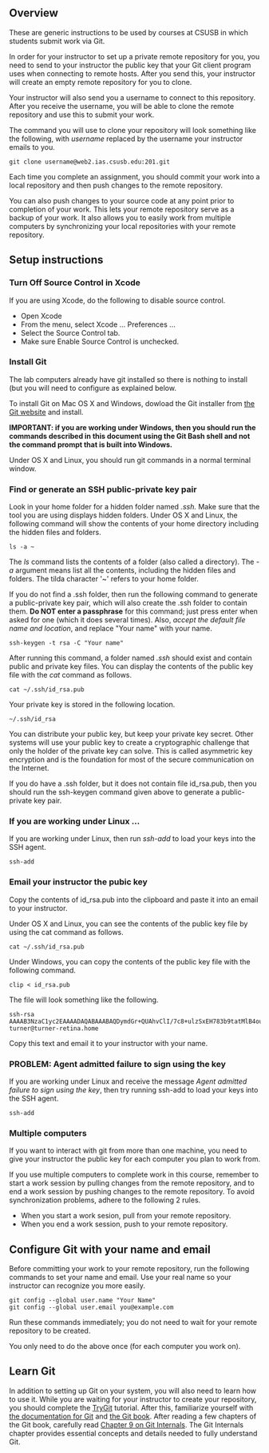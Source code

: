 ## Overview

These are generic instructions to be used by courses at CSUSB
in which students submit work via Git.

In order for your instructor to set up a private remote repository for you,
you need to send to your instructor the public key that your Git client
program uses when connecting to remote hosts.
After you send this, your instructor will create an empty
remote repository for you to clone.

Your instructor will also send you a username to
connect to this repository.
After you receive the username, you will be able
to clone the remote repository and use this to submit your work.

The command you will use to clone your repository will
look something like the following, with _username_
replaced by the username your instructor emails to you.

    git clone username@web2.ias.csusb.edu:201.git

Each time you complete an assignment,
you should commit your work into a local repository
and then push changes to the remote repository.

You can also push changes to your source code at any point
prior to completion of your work.
This lets your remote repository serve as a backup
of your work.  It also allows you to easily work from
multiple computers by synchronizing your local repositories with
your remote repository.

## Setup instructions

### Turn Off Source Control in Xcode

If you are using Xcode, do the following to disable source control.

- Open Xcode
- From the menu, select Xcode ... Preferences ...
- Select the Source Control tab.
- Make sure Enable Source Control is unchecked.

### Install Git

The lab computers already have git installed
so there is nothing to install
(but you will need to configure as explained below.

To install Git on Mac OS X and Windows, dowload the Git installer
from [the Git website](http://git-scm.com/) and install.

__IMPORTANT: if you are working under Windows, then you should run 
the commands described in this document using the Git Bash shell
and not the command prompt that is built into Windows.__

Under OS X and Linux, you should run git commands in a normal terminal window.

### Find or generate an SSH public-private key pair

Look in your home folder for a hidden folder named _.ssh._
Make sure that the tool you are using displays hidden folders.
Under OS X and Linux, the following command will show the contents
of your home directory including the hidden files and folders.

    ls -a ~

The _ls_ command lists the contents of a folder (also called a directory).
The _-a_ argument means list all the contents, including the hidden
files and folders.  The tilda character '~' refers to your home folder.

If you do not find a .ssh folder, then run the following command
to generate a public-private key pair, which will also create the
.ssh folder to contain them.
__Do NOT enter a passphrase__ for this command;
just press enter when asked for one (which it does several times).
Also, _accept the default file name and location_, and
replace "Your name" with your name.

    ssh-keygen -t rsa -C "Your name"

After running this command, a folder named <em>.ssh</em> should exist
and contain public and private key files.
You can display the contents of the public key file with the <em>cat</em> command
as follows.

    cat ~/.ssh/id_rsa.pub

Your private key is stored in the following location.

    ~/.ssh/id_rsa

You can distribute your public key, but keep your private key secret.
Other systems will use your public key to create a
cryptographic challenge that only the holder of the private key can solve.
This is called asymmetric key encryption and is the foundation for most
of the secure communication on the Internet.

If you do have a .ssh folder, but it does not contain file id_rsa.pub,
then you should run the ssh-keygen command given above to generate
a public-private key pair.

### If you are working under Linux ...

If you are working under Linux, then run
_ssh-add_ to load your keys into the SSH agent.

    ssh-add

### Email your instructor the pubic key

Copy the contents of id_rsa.pub into the clipboard and paste it
into an email to your instructor.

Under OS X and Linux, you can see the contents of the public key file
by using the cat command as follows.

    cat ~/.ssh/id_rsa.pub

Under Windows, you can copy the contents of the public key file
with the following command.

    clip < id_rsa.pub

The file will look something like the following.

````
ssh-rsa AAAAB3NzaC1yc2EAAAADAQABAAABAQDymdGr+QUAhvClI/7c8+ulzSxEH783b9tatMlB4ou53YgOTYrsJEN2rLilpgPeM6pxHt3EtD5aVO8boklZmzpwy/eDHSq8Dxzdhv+lxzv8KmRm8wX7vkBgezrQHoBcjWDyiztH/2MoE5uL42yT3goGPBXsbx/rq0QrwUxnzqNMjJ0R2HsWqF5VV/t0G0mJfgZVuCVBokSMmmuKof1KtUk+R0zTlxCMUhc7EMWf39gVXc6+JWJJqthV71VY8mX4y0CSsNa0/ILMIlyUV7kd4OLPi7qwjAlA292tsh+n3McaQAwWIuKJmO6gIq5rAvDsiIXbKQGaoVd4Sb6ABUuMgVo9 turner@turner-retina.home
````

Copy this text and email it to your instructor with your name.

### PROBLEM: Agent admitted failure to sign using the key

If you are working under Linux and receive the message
_Agent admitted failure to sign using the key_, then try running
ssh-add to load your keys into the SSH agent.

    ssh-add

### Multiple computers

If you want to interact with git from more than one machine,
you need to give your instructor the public key for each computer
you plan to work from.

If you use multiple computers to complete work in this course,
remember to start a work session by pulling changes from the
remote repository, and to end a work session
by pushing changes to the remote repository.
To avoid synchronization problems, adhere to the following 2 rules.

- When you start a work sesion, pull from your remote repository.
- When you end a work session, push to your remote repository.

## Configure Git with your name and email

Before committing your work to your remote repository,
run the following commands to set your name and email.
Use your real name so your instructor can recognize you more easily.

    git config --global user.name "Your Name"
    git config --global user.email you@example.com

Run these commands immediately;
you do not need to wait for your remote repository to be created.

You only need to do the above once (for each computer you work on).

## Learn Git

In addition to setting up Git on your system,
you will also need to learn how to use it.
While you are waiting for your instructor to create your repository,
you should complete the
[TryGit](http://try.github.io/levels/1/challenges/1) tutorial.
After this, familiarize yourself with
[the documentation for Git](http://git-scm.com/doc)
and [the Git book](http://git-scm.com/book).
After reading a few chapters of the Git book, carefully read 
[Chapter 9 on Git Internals](http://git-scm.com/book/en/Git-Internals).
The Git Internals chapter provides essential concepts
and details needed to fully understand Git.

